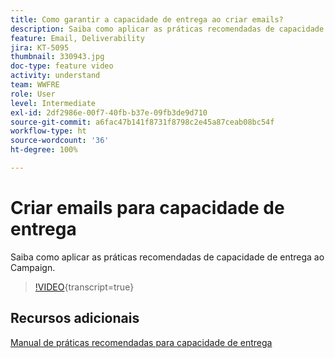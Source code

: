 ```yaml
---
title: Como garantir a capacidade de entrega ao criar emails?
description: Saiba como aplicar as práticas recomendadas de capacidade de entrega.
feature: Email, Deliverability
jira: KT-5095
thumbnail: 330943.jpg
doc-type: feature video
activity: understand
team: WWFRE
role: User
level: Intermediate
exl-id: 2df2986e-00f7-40fb-b37e-09fb3de9d710
source-git-commit: a6fac47b141f8731f8798c2e45a87ceab08bc54f
workflow-type: ht
source-wordcount: '36'
ht-degree: 100%

---
```


# Criar emails para capacidade de entrega

Saiba como aplicar as práticas recomendadas de capacidade de entrega ao Campaign.

>[!VIDEO](https://video.tv.adobe.com/v/3452563?quality=12&learn=on&captions=por_br){transcript=true}

## Recursos adicionais

[Manual de práticas recomendadas para capacidade de entrega](https://experienceleague.adobe.com/docs/deliverability-learn/deliverability-best-practice-guide/introduction.html?lang=pt-BR)
